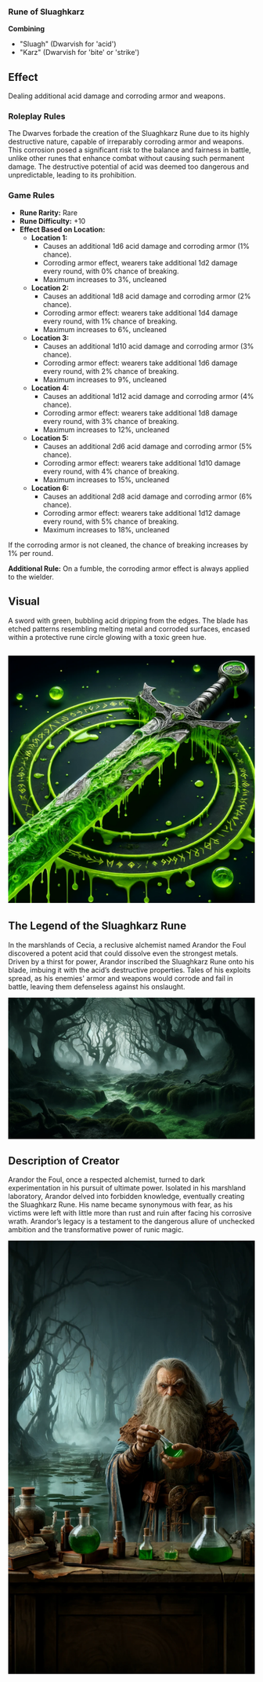 ### Rune of Sluaghkarz


**Combining**
- "Sluagh" (Dwarvish for 'acid')
- "Karz" (Dwarvish for 'bite' or 'strike')

## Effect
Dealing additional acid damage and corroding armor and weapons.

### Roleplay Rules
The Dwarves forbade the creation of the Sluaghkarz Rune due to its highly destructive nature, capable of irreparably corroding armor and weapons. This corrosion posed a significant risk to the balance and fairness in battle, unlike other runes that enhance combat without causing such permanent damage. The destructive potential of acid was deemed too dangerous and unpredictable, leading to its prohibition.


### Game Rules
- **Rune Rarity:** Rare
- **Rune Difficulty:** +10
- **Effect Based on Location:**
  - **Location 1:** 
    - Causes an additional 1d6 acid damage and corroding armor (1% chance). 
    - Corroding armor effect, wearers take additional 1d2 damage every round, with 0% chance of breaking.
    - Maximum increases to 3%, uncleaned
  - **Location 2:** 
    - Causes an additional 1d8 acid damage and corroding armor (2% chance). 
    - Corroding armor effect: wearers take additional 1d4 damage every round, with 1% chance of breaking.
    - Maximum increases to 6%, uncleaned
  - **Location 3:** 
    - Causes an additional 1d10 acid damage and corroding armor (3% chance).
    - Corroding armor effect: wearers take additional 1d6 damage every round, with 2% chance of breaking.
    - Maximum increases to 9%, uncleaned
  - **Location 4:** 
    - Causes an additional 1d12 acid damage and corroding armor (4% chance).
    - Corroding armor effect: wearers take additional 1d8 damage every round, with 3% chance of breaking.
    - Maximum increases to 12%, uncleaned
  - **Location 5:** 
    - Causes an additional 2d6 acid damage and corroding armor (5% chance).
    - Corroding armor effect: wearers take additional 1d10 damage every round, with 4% chance of breaking.
    - Maximum increases to 15%, uncleaned
  - **Location 6:** 
    - Causes an additional 2d8 acid damage and corroding armor (6% chance).
    - Corroding armor effect: wearers take additional 1d12 damage every round, with 5% chance of breaking.
    - Maximum increases to 18%, uncleaned    

If the corroding armor is not cleaned, the chance of breaking increases by 1% per round.

**Additional Rule:** On a fumble, the corroding armor effect is always applied to the wielder.



## Visual
A sword with green, bubbling acid dripping from the edges. The blade has etched patterns resembling melting metal and corroded surfaces, encased within a protective rune circle glowing with a toxic green hue.

![Rune of Sluaghkarz prototype sword](Rune_of_Sluaghkarz_prototype_sword.webp)
---

## The Legend of the Sluaghkarz Rune

In the marshlands of Cecia, a reclusive alchemist named Arandor the Foul discovered a potent acid that could dissolve even the strongest metals. Driven by a thirst for power, Arandor inscribed the Sluaghkarz Rune onto his blade, imbuing it with the acid’s destructive properties. Tales of his exploits spread, as his enemies' armor and weapons would corrode and fail in battle, leaving them defenseless against his onslaught.

![Rune of Sluaghkarz inspiration](Rune_of_Sluaghkarz_inspiration.webp)

## Description of Creator

Arandor the Foul, once a respected alchemist, turned to dark experimentation in his pursuit of ultimate power. Isolated in his marshland laboratory, Arandor delved into forbidden knowledge, eventually creating the Sluaghkarz Rune. His name became synonymous with fear, as his victims were left with little more than rust and ruin after facing his corrosive wrath. Arandor’s legacy is a testament to the dangerous allure of unchecked ambition and the transformative power of runic magic.

![Rune of Sluaghkarz creator](Rune_of_Sluaghkarz_creator.webp)